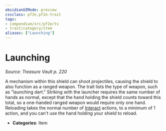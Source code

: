 ```yaml
---
obsidianUIMode: preview
cssclass: pf2e,pf2e-trait
tags:
- compendium/src/pf2e/tv
- trait/category/item
aliases: ["Launching"]
---
```

# Launching  
*Source: Treasure Vault p. 220*  

A mechanism within this shield can shoot projectiles, causing the shield to also function as a ranged weapon. The trait lists the type of weapon, such as "launching dart." Striking with the launcher requires the same number of hands as normal, except that the hand holding the shield counts toward this total, so a one-handed ranged weapon would require only one hand. Reloading takes the normal number of [Interact](interact.md) actions, to a minimum of 1 action, and you can't use the hand holding your shield to reload.

- **Categories**: Item